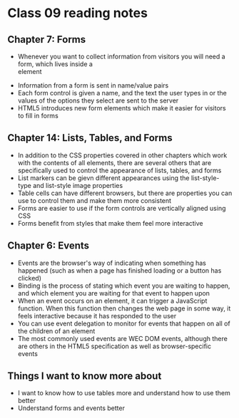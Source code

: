 # Class 09 reading notes

## Chapter 7: Forms

* Whenever you want to collect information from visitors you will need a form, which lives inside a <form> element
* Information from a form is sent in name/value pairs
* Each form control is given a name, and the text the user types in or the values of the options they select are sent to the server
* HTML5 introduces new form elements which make it easier for visitors to fill in forms

## Chapter 14: Lists, Tables, and Forms

* In addition to the CSS properties covered in other chapters which work with the contents of all elements, there are several others that are specifically used to control the appearance of lists, tables, and forms
* List markers can be gievn different appearances using the list-style-type and list-style image properties
* Table cells can have different browsers, but there are properties you can use to control them and make them more consistent
* Forms are easier to use if the form controls are vertically aligned using CSS
* Forms benefit from styles that make them feel more interactive

## Chapter 6: Events

* Events are the browser's way of indicating when something has happened (such as when a page has finished loading or a button has clicked)
* Binding is the process of stating which event you are waiting to happen, and which element you are waiting for that event to happen upon
* When an event occurs on an element, it can trigger a JavaScript function. When this function then changes the web page in some way, it feels interactive because it has responded to the user
* You can use event delegation to monitor for events that happen on all of the children of an element
* The most commonly used events are WEC DOM events, although there are others in the HTML5 specification as well as browser-specific events 

## Things I want to know more about

* I want to know how to use tables more and understand how to use them better
* Understand forms and events better